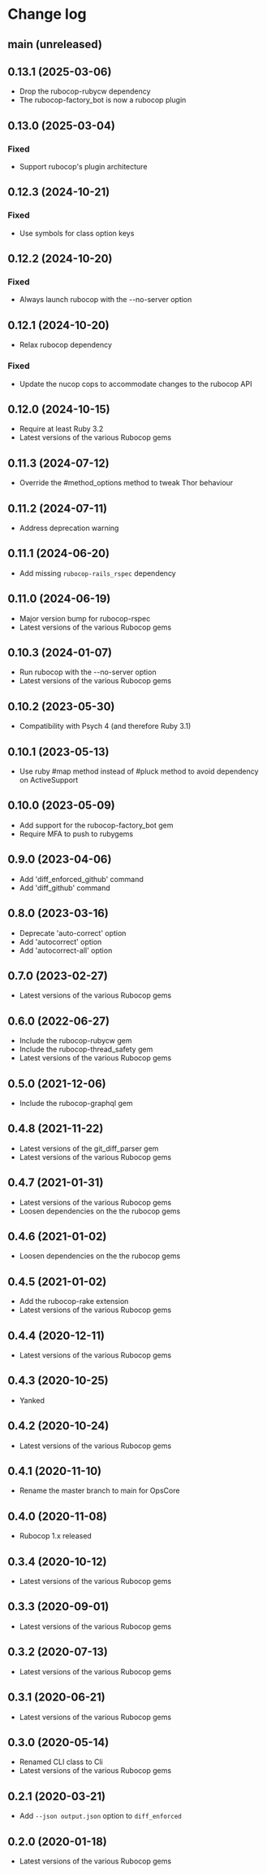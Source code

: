 # Change log

## main (unreleased)

## 0.13.1 (2025-03-06)

* Drop the rubocop-rubycw dependency
* The rubocop-factory_bot is now a rubocop plugin

## 0.13.0 (2025-03-04)

### Fixed

* Support rubocop's plugin architecture

## 0.12.3 (2024-10-21)

### Fixed

* Use symbols for class option keys

## 0.12.2 (2024-10-20)

### Fixed

* Always launch rubocop with the --no-server option

## 0.12.1 (2024-10-20)

* Relax rubocop dependency

### Fixed

* Update the nucop cops to accommodate changes to the rubocop API

## 0.12.0 (2024-10-15)

* Require at least Ruby 3.2
* Latest versions of the various Rubocop gems

## 0.11.3 (2024-07-12)

* Override the #method_options method to tweak Thor behaviour

## 0.11.2 (2024-07-11)

* Address deprecation warning

## 0.11.1 (2024-06-20)

* Add missing `rubocop-rails_rspec` dependency

## 0.11.0 (2024-06-19)

* Major version bump for rubocop-rspec
* Latest versions of the various Rubocop gems

## 0.10.3 (2024-01-07)

* Run rubocop with the --no-server option
* Latest versions of the various Rubocop gems

## 0.10.2 (2023-05-30)

* Compatibility with Psych 4 (and therefore Ruby 3.1)

## 0.10.1 (2023-05-13)

* Use ruby #map method instead of #pluck method to avoid dependency on ActiveSupport

## 0.10.0 (2023-05-09)

* Add support for the rubocop-factory_bot gem
* Require MFA to push to rubygems

## 0.9.0 (2023-04-06)

* Add 'diff_enforced_github' command
* Add 'diff_github' command

## 0.8.0 (2023-03-16)

* Deprecate 'auto-correct' option
* Add 'autocorrect' option
* Add 'autocorrect-all' option

## 0.7.0 (2023-02-27)

* Latest versions of the various Rubocop gems

## 0.6.0 (2022-06-27)

* Include the rubocop-rubycw gem
* Include the rubocop-thread_safety gem
* Latest versions of the various Rubocop gems

## 0.5.0 (2021-12-06)

* Include the rubocop-graphql gem

## 0.4.8 (2021-11-22)

* Latest versions of the git_diff_parser gem
* Latest versions of the various Rubocop gems

## 0.4.7 (2021-01-31)

* Latest versions of the various Rubocop gems
* Loosen dependencies on the the rubocop gems

## 0.4.6 (2021-01-02)

* Loosen dependencies on the the rubocop gems

## 0.4.5 (2021-01-02)

* Add the rubocop-rake extension
* Latest versions of the various Rubocop gems

## 0.4.4 (2020-12-11)

* Latest versions of the various Rubocop gems

## 0.4.3 (2020-10-25)

* Yanked

## 0.4.2 (2020-10-24)

* Latest versions of the various Rubocop gems

## 0.4.1 (2020-11-10)

* Rename the master branch to main for OpsCore

## 0.4.0 (2020-11-08)

* Rubocop 1.x released

## 0.3.4 (2020-10-12)

* Latest versions of the various Rubocop gems

## 0.3.3 (2020-09-01)

* Latest versions of the various Rubocop gems

## 0.3.2 (2020-07-13)

* Latest versions of the various Rubocop gems

## 0.3.1 (2020-06-21)

* Latest versions of the various Rubocop gems

## 0.3.0 (2020-05-14)

* Renamed CLI class to Cli
* Latest versions of the various Rubocop gems

## 0.2.1 (2020-03-21)

* Add `--json output.json` option to `diff_enforced`

## 0.2.0 (2020-01-18)

* Latest versions of the various Rubocop gems
